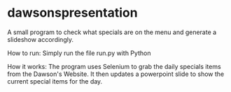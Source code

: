 # dawsonspresentation

A small program to check what specials are on the menu and generate a slideshow accordingly.

How to run:
Simply run the file run.py with Python

How it works:
The program uses Selenium to grab the daily specials items from the Dawson's Website. It then updates a powerpoint slide to show the current special items for the day.
